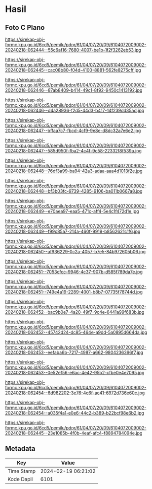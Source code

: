 # Hasil

## Foto C Plano

https://sirekap-obj-formc.kpu.go.id/6cd5/pemilu/pdpr/61/04/07/20/09/6104072009002-20240218-062444--55c6af16-7680-4007-be1b-1f2f3262eb53.jpg

https://sirekap-obj-formc.kpu.go.id/6cd5/pemilu/pdpr/61/04/07/20/09/6104072009002-20240218-062445--cac08b80-f04d-4100-8881-562fe8275cff.jpg

https://sirekap-obj-formc.kpu.go.id/6cd5/pemilu/pdpr/61/04/07/20/09/6104072009002-20240218-062446--87ab8409-b414-49c1-8f92-9450c1413192.jpg

https://sirekap-obj-formc.kpu.go.id/6cd5/pemilu/pdpr/61/04/07/20/09/6104072009002-20240218-062446--d4a28936-f2d5-44d3-b417-14f239dd35ad.jpg

https://sirekap-obj-formc.kpu.go.id/6cd5/pemilu/pdpr/61/04/07/20/09/6104072009002-20240218-062447--bffaa7c7-fbcd-4cf9-9e8e-d8dc32a7e6e2.jpg

https://sirekap-obj-formc.kpu.go.id/6cd5/pemilu/pdpr/61/04/07/20/09/6104072009002-20240218-062447--585d950f-fba2-4c4f-9c58-22332f8f539a.jpg

https://sirekap-obj-formc.kpu.go.id/6cd5/pemilu/pdpr/61/04/07/20/09/6104072009002-20240218-062448--76df3a99-ba94-42a3-adaa-aaa4d1013f2e.jpg

https://sirekap-obj-formc.kpu.go.id/6cd5/pemilu/pdpr/61/04/07/20/09/6104072009002-20240218-062448--bf3b03fc-9739-4285-9106-ba011b0667a8.jpg

https://sirekap-obj-formc.kpu.go.id/6cd5/pemilu/pdpr/61/04/07/20/09/6104072009002-20240218-062449--e70aea97-eaa5-471c-aff4-5e4c1f472d1e.jpg

https://sirekap-obj-formc.kpu.go.id/6cd5/pemilu/pdpr/61/04/07/20/09/6104072009002-20240218-062449--f99c85a7-214a-460f-9919-b8562621c1f6.jpg

https://sirekap-obj-formc.kpu.go.id/6cd5/pemilu/pdpr/61/04/07/20/09/6104072009002-20240218-062450--af936229-0c2a-4057-b7e5-84b972605b06.jpg

https://sirekap-obj-formc.kpu.go.id/6cd5/pemilu/pdpr/61/04/07/20/09/6104072009002-20240218-062451--7053cfcc-9946-4c37-907b-d585f789da7e.jpg

https://sirekap-obj-formc.kpu.go.id/6cd5/pemilu/pdpr/61/04/07/20/09/6104072009002-20240218-062451--749e4a19-2289-4001-b8b7-07735f78744d.jpg

https://sirekap-obj-formc.kpu.go.id/6cd5/pemilu/pdpr/61/04/07/20/09/6104072009002-20240218-062452--bac9b0e7-4a20-49f7-9c4e-6441a99f683b.jpg

https://sirekap-obj-formc.kpu.go.id/6cd5/pemilu/pdpr/61/04/07/20/09/6104072009002-20240218-062452--45742d24-dc85-464e-a9dd-5a0895d664da.jpg

https://sirekap-obj-formc.kpu.go.id/6cd5/pemilu/pdpr/61/04/07/20/09/6104072009002-20240218-062453--eefaba6b-7217-4987-a662-9804236396f7.jpg

https://sirekap-obj-formc.kpu.go.id/6cd5/pemilu/pdpr/61/04/07/20/09/6104072009002-20240218-062453--0e52ef56-e6ac-4e42-95b2-cfbe0e4e7095.jpg

https://sirekap-obj-formc.kpu.go.id/6cd5/pemilu/pdpr/61/04/07/20/09/6104072009002-20240218-062454--6d982202-3e76-4c6f-ac41-6972d736e60c.jpg

https://sirekap-obj-formc.kpu.go.id/6cd5/pemilu/pdpr/61/04/07/20/09/6104072009002-20240218-062454--a035f4a1-e0e6-44c2-b389-b22bcf98e6b2.jpg

https://sirekap-obj-formc.kpu.go.id/6cd5/pemilu/pdpr/61/04/07/20/09/6104072009002-20240218-062445--23e1085b-4f0b-4eaf-afc4-f8894784094e.jpg


## Metadata

| Key        | Value               |
| ---------- | ------------------- |
| Time Stamp | 2024-02-19 06:21:02 |
| Kode Dapil | 6101                |




